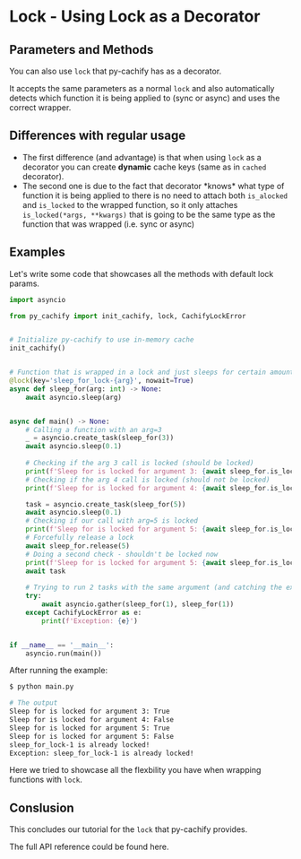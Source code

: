 # Lock - Using Lock as a Decorator

## Parameters and Methods

You can also use `lock` that py-cachify has as a decorator.

It accepts the same parameters as a normal `lock` and also automatically detects which function it is being applied to
(sync or async) and uses the correct wrapper.

## Differences with regular usage

- The first difference (and advantage) is that when using `lock` as a decorator you can create **dynamic** cache keys (same as in `cached` decorator).
- The second one is due to the fact that decorator \*knows\* what type of function it is being applied to there is no need to attach both `is_alocked` and `is_locked` to the wrapped function, so it only attaches `is_locked(*args, **kwargs)` that is going to be the same type as the function that was wrapped (i.e. sync or async)

## Examples

Let's write some code that showcases all the methods with default lock params.

```python
import asyncio

from py_cachify import init_cachify, lock, CachifyLockError


# Initialize py-cachify to use in-memory cache
init_cachify()


# Function that is wrapped in a lock and just sleeps for certain amount of time
@lock(key='sleep_for_lock-{arg}', nowait=True)
async def sleep_for(arg: int) -> None:
    await asyncio.sleep(arg)


async def main() -> None:
    # Calling a function with an arg=3
    _ = asyncio.create_task(sleep_for(3))
    await asyncio.sleep(0.1)
    
    # Checking if the arg 3 call is locked (should be locked)
    print(f'Sleep for is locked for argument 3: {await sleep_for.is_locked(3)}')
    # Checking if the arg 4 call is locked (should not be locked)
    print(f'Sleep for is locked for argument 4: {await sleep_for.is_locked(4)}')

    task = asyncio.create_task(sleep_for(5))
    await asyncio.sleep(0.1)
    # Checking if our call with arg=5 is locked
    print(f'Sleep for is locked for argument 5: {await sleep_for.is_locked(5)}')
    # Forcefully release a lock
    await sleep_for.release(5)
    # Doing a second check - shouldn't be locked now
    print(f'Sleep for is locked for argument 5: {await sleep_for.is_locked(5)}')
    await task
    
    # Trying to run 2 tasks with the same argument (and catching the exception)
    try:
        await asyncio.gather(sleep_for(1), sleep_for(1))
    except CachifyLockError as e:
        print(f'Exception: {e}')


if __name__ == '__main__':
    asyncio.run(main())
```

After running the example:
<!-- termynal -->
```bash
$ python main.py

# The output
Sleep for is locked for argument 3: True
Sleep for is locked for argument 4: False
Sleep for is locked for argument 5: True
Sleep for is locked for argument 5: False
sleep_for_lock-1 is already locked!
Exception: sleep_for_lock-1 is already locked!
```

Here we tried to showcase all the flexbility you have when wrapping functions with `lock`.

## Conslusion

This concludes our tutorial for the `lock` that py-cachify provides.

The full API reference could be found here.